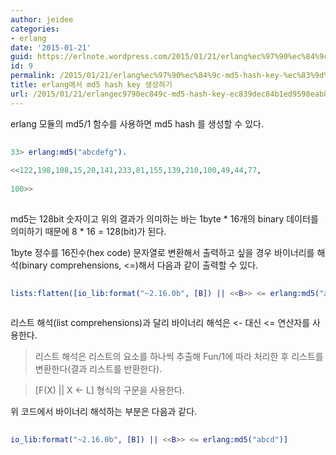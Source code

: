 ```yaml
---
author: jeidee
categories:
- erlang
date: '2015-01-21'
guid: https://erlnote.wordpress.com/2015/01/21/erlang%ec%97%90%ec%84%9c-md5-hash-key-%ec%83%9d%ec%84%b1%ed%95%98%ea%b8%b0/
id: 9
permalink: /2015/01/21/erlang%ec%97%90%ec%84%9c-md5-hash-key-%ec%83%9d%ec%84%b1%ed%95%98%ea%b8%b0/
title: erlang에서 md5 hash key 생성하기
url: /2015/01/21/erlangec9790ec849c-md5-hash-key-ec839dec84b1ed9598eab8b0
---
```


erlang 모듈의 md5/1 함수를 사용하면 md5 hash 를 생성할 수 있다.

```erlang
      
33> erlang:md5("abcdefg").
  
<<122,198,108,15,20,141,233,81,155,139,210,100,49,44,77,
    
100>>
  
```

md5는 128bit 숫자이고 위의 결과가 의미하는 바는 1byte \* 16개의 binary 데이터를 의미하기 때문에 8 \* 16 = 128(bit)가 된다.

1byte 정수를 16진수(hex code) 문자열로 변환해서 출력하고 싶을 경우 바이너리를 해석(binary comprehensions, <=)해서 다음과 같이 출력할 수 있다.

```erlang
      
lists:flatten([io_lib:format("~2.16.0b", [B]) || <<B>> <= erlang:md5("abcd")]).
  
```

리스트 해석(list comprehensions)과 달리 바이너리 해석은 <- 대신 <= 연산자를 사용한다.

> 리스트 해석은 리스트의 요소를 하나씩 추출해 Fun/1에 따라 처리한 후 리스트를 변환한다(결과 리스트를 반환한다).
    
> [F(X) || X <- L] 형식의 구문을 사용한다. 

위 코드에서 바이너리 해석하는 부분은 다음과 같다.

```erlang
      
io_lib:format("~2.16.0b", [B]) || <<B>> <= erlang:md5("abcd")]
  
```